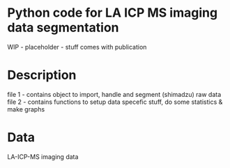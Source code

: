 # Python code for LA ICP MS imaging data segmentation

WIP - placeholder - stuff comes with publication

# Description

file 1 - contains object to import, handle and segment (shimadzu) raw data
file 2 - contains functions to setup data specefic stuff, do some statistics & make graphs

# Data

LA-ICP-MS imaging data
